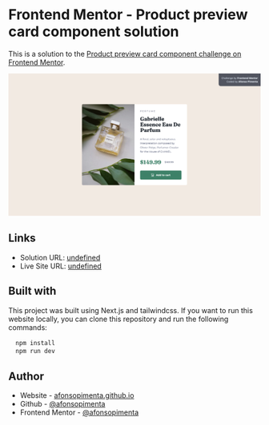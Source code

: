 # Frontend Mentor - Product preview card component solution

This is a solution to the [Product preview card component challenge on Frontend Mentor](https://www.frontendmentor.io/challenges/product-preview-card-component-GO7UmttRfa).

![desktop design screenshot](./screenshots/website-desktop.png)

## Links

- Solution URL: [undefined](#)
- Live Site URL: [undefined](#)

## Built with

This project was built using Next.js and tailwindcss.
If you want to run this website locally, you can clone this repository and run the following commands:

```bash
  npm install
  npm run dev
```

## Author

- Website - [afonsopimenta.github.io](https://afonsopimenta.github.io)
- Github - [@afonsopimenta](https://github.com/afonsopimenta)
- Frontend Mentor - [@afonsopimenta](https://www.frontendmentor.io/profile/afonsopimenta)
